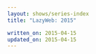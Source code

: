```yaml
---
layout: shows/series-index
title: "LazyWeb: 2015"

written_on: 2015-04-15
updated_on: 2015-04-15
---
```

